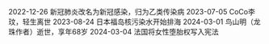 
2022-12-26 新冠肺炎改名为新冠感染，归为乙类传染病
2023-07-05 CoCo李玟，轻生离世
2023-08-24 日本福岛核污染水开始排海
2024-03-01 鸟山明（龙珠作者）逝世，享年68岁
2024-03-04 法国将女性堕胎权写入宪法


